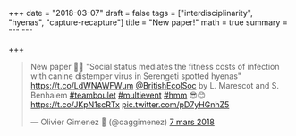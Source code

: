 +++
date = "2018-03-07"
draft = false
tags = ["interdisciplinarity", "hyenas", "capture-recapture"]
title = "New paper!"
math = true
summary = """
"""

+++
 
<blockquote class="twitter-tweet" data-lang="fr"><p lang="en" dir="ltr">New paper 🎉🎉 &quot;Social status mediates the fitness costs of infection with canine distemper virus in Serengeti spotted hyenas&quot; <a href="https://t.co/LdWNAWFWum">https://t.co/LdWNAWFWum</a> <a href="https://twitter.com/BritishEcolSoc?ref_src=twsrc%5Etfw">@BritishEcolSoc</a> by L. Marescot and S. Benhaiem <a href="https://twitter.com/hashtag/teamboulet?src=hash&amp;ref_src=twsrc%5Etfw">#teamboulet</a> <a href="https://twitter.com/hashtag/multievent?src=hash&amp;ref_src=twsrc%5Etfw">#multievent</a> <a href="https://twitter.com/hashtag/hmm?src=hash&amp;ref_src=twsrc%5Etfw">#hmm</a> 😎😊 <a href="https://t.co/JKpN1scRTx">https://t.co/JKpN1scRTx</a> <a href="https://t.co/pD7yHGnhZ5">pic.twitter.com/pD7yHGnhZ5</a></p>&mdash; Olivier Gimenez 🍉 (@oaggimenez) <a href="https://twitter.com/oaggimenez/status/971368706445135872?ref_src=twsrc%5Etfw">7 mars 2018</a></blockquote>
<script async src="https://platform.twitter.com/widgets.js" charset="utf-8"></script>
